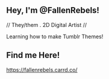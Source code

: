 Hey, I'm @FallenRebels!
-
// They/them . 2D Digital Artist //

Learning how to make Tumblr Themes! 

Find me Here!
--
https://fallenrebels.carrd.co/





<!---
FallenRebels/FallenRebels is a ✨ special ✨ repository because its `README.md` (this file) appears on your GitHub profile.
You can click the Preview link to take a look at your changes.
--->

